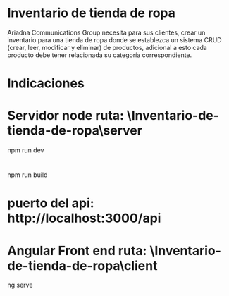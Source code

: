 # Inventario de tienda de ropa
 Ariadna Communications Group necesita para sus clientes, crear un inventario para una tienda de ropa donde se establezca un sistema CRUD (crear, leer, modificar y eliminar) de productos, adicional a esto cada producto debe tener relacionada su categoría correspondiente.
 
# Indicaciones
 
 # Servidor node ruta: \Inventario-de-tienda-de-ropa\server
  
  npm run dev
  #
  npm run build
  
  # puerto del api: http://localhost:3000/api
  
 # Angular Front end ruta: \Inventario-de-tienda-de-ropa\client
  
  ng serve
 
